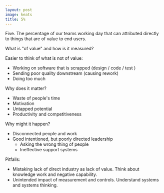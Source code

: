 ```yaml
---
layout: post
image: keats
title: 5%
---
```

Five. The percentage of our teams working day that can attributed directly to things that are of value to end users.

What is "of value" and how is it measured?

Easier to think of what is not of value:
- Working on software that is scrapped (design / code / test
  )
- Sending poor quality downstream (causing rework)
- Doing too much

Why does it matter?
- Waste of people's time
- Motivation
- Untapped potential
- Productivity and competitiveness 

Why might it happen?
- Disconnected people and work
- Good intentioned, but poorly directed leadership
  - Asking the wrong thing of people
  - Ineffective support systems

Pitfalls:
- Mistaking lack of direct industry as lack of value. Think about knowledge work and negative capability.
- Unintended impact of measurement and controls. Understand systems and systems thinking.


